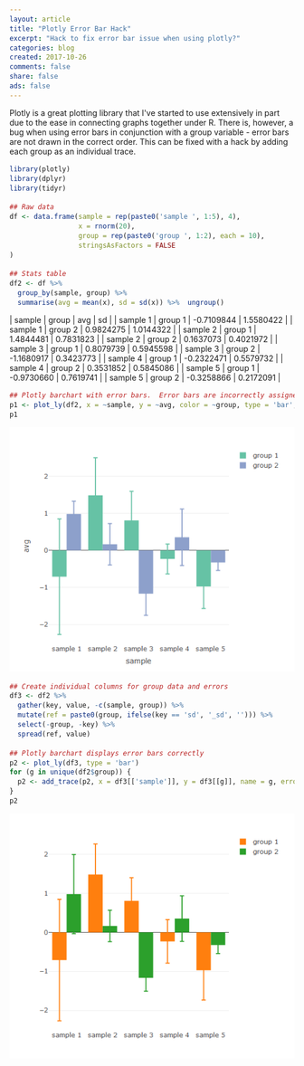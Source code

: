 ```yaml
---
layout: article
title: "Plotly Error Bar Hack"
excerpt: "Hack to fix error bar issue when using plotly?"
categories: blog
created: 2017-10-26
comments: false
share: false
ads: false
---
```


Plotly is a great plotting library that I've started to use extensively in part due to the ease in connecting graphs together under R.  There is, however, a bug when using error bars in conjunction with a group variable - error bars are not drawn in the correct order.  This can be fixed with a hack by adding each group as an individual trace.

```r
library(plotly)
library(dplyr)
library(tidyr)

## Raw data
df <- data.frame(sample = rep(paste0('sample ', 1:5), 4),
                 x = rnorm(20),
                 group = rep(paste0('group ', 1:2), each = 10),
                 stringsAsFactors = FALSE
)

## Stats table
df2 <- df %>%
  group_by(sample, group) %>%
  summarise(avg = mean(x), sd = sd(x)) %>%  ungroup()
```

| sample   |  group  |    avg     |    sd     |
| sample 1 | group 1 | -0.7109844 | 1.5580422 |
| sample 1 | group 2 |  0.9824275 | 1.0144322 |
| sample 2 | group 1 |  1.4844481 | 0.7831823 |
| sample 2 | group 2 |  0.1637073 | 0.4021972 |
| sample 3 | group 1 |  0.8079739 | 0.5945598 |
| sample 3 | group 2 | -1.1680917 | 0.3423773 |
| sample 4 | group 1 | -0.2322471 | 0.5579732 |
| sample 4 | group 2 |  0.3531852 | 0.5845086 |
| sample 5 | group 1 | -0.9730660 | 0.7619741 |
| sample 5 | group 2 | -0.3258866 | 0.2172091 |

```r
## Plotly barchart with error bars.  Error bars are incorrectly assigned
p1 <- plot_ly(df2, x = ~sample, y = ~avg, color = ~group, type = 'bar', error_y = list(array = ~df2$sd))
p1
```

![](/images/post-images/2017-10-26-plotly-error-bars/plotly_01.png)

```r
## Create individual columns for group data and errors
df3 <- df2 %>%
  gather(key, value, -c(sample, group)) %>%
  mutate(ref = paste0(group, ifelse(key == 'sd', '_sd', ''))) %>%
  select(-group, -key) %>%
  spread(ref, value)

## Plotly barchart displays error bars correctly
p2 <- plot_ly(df3, type = 'bar')
for (g in unique(df2$group)) {
  p2 <- add_trace(p2, x = df3[['sample']], y = df3[[g]], name = g, error_y = list(array = df3[[paste0(g, '_sd')]]))
}
p2
```

![](/images/post-images/2017-10-26-plotly-error-bars/plotly_02.png)
